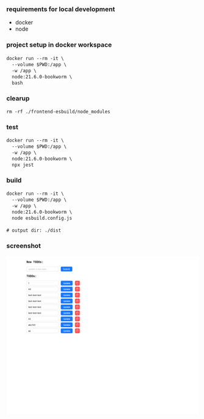 ### requirements for local development
- docker
- node


### project setup in docker workspace
```shell
docker run --rm -it \
  --volume $PWD:/app \
  -w /app \
  node:21.6.0-bookworm \
  bash
```

### clearup
```shell
rm -rf ./frontend-esbuild/node_modules
```

### test
```shell
docker run --rm -it \
  --volume $PWD:/app \
  -w /app \
  node:21.6.0-bookworm \
  npx jest
```

### build
```shell
docker run --rm -it \
  --volume $PWD:/app \
  -w /app \
  node:21.6.0-bookworm \
  node esbuild.config.js

# output dir: ./dist
```

### screenshot
![screenshot](./docs/screenshot.png)
